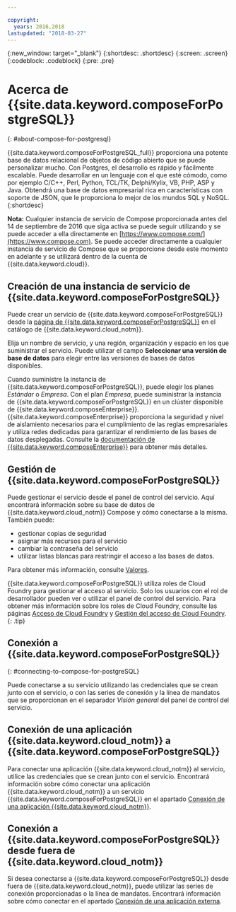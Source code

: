 ```yaml
---

copyright:
  years: 2016,2018
lastupdated: "2018-03-27"
---
```


{:new_window: target="_blank"}
{:shortdesc: .shortdesc}
{:screen: .screen}
{:codeblock: .codeblock}
{:pre: .pre}

# Acerca de {{site.data.keyword.composeForPostgreSQL}}
{: #about-compose-for-postgresql}

{{site.data.keyword.composeForPostgreSQL_full}} proporciona una potente base de datos relacional de objetos de código abierto que se puede personalizar mucho. Con Postgres, el desarrollo es rápido y fácilmente escalable. Puede desarrollar en un lenguaje con el que esté cómodo, como por ejemplo C/C++, Perl, Python, TCL/TK, Delphi/Kylix, VB, PHP, ASP y Java. Obtendrá una base de datos empresarial rica en características con soporte de JSON, que le proporciona lo mejor de los mundos SQL y NoSQL.
{:shortdesc}

**Nota:** Cualquier instancia de servicio de Compose proporcionada antes del 14 de septiembre de 2016 que siga activa se puede seguir utilizando y se puede acceder a ella directamente en [https://www.compose.com/](https://www.compose.com). Se puede acceder directamente a cualquier instancia de servicio de Compose que se proporcione desde este momento en adelante y se utilizará dentro de la cuenta de {{site.data.keyword.cloud}}.

## Creación de una instancia de servicio de {{site.data.keyword.composeForPostgreSQL}}

Puede crear un servicio de {{site.data.keyword.composeForPostgreSQL}} desde la [página de {{site.data.keyword.composeForPostgreSQL}}](https://console.{DomainName}/catalog/services/compose-for-postgresql/) en el catálogo de {{site.data.keyword.cloud_notm}}.

Elija un nombre de servicio, y una región, organización y espacio en los que suministrar el servicio. Puede utilizar el campo **Seleccionar una versión de base de datos** para elegir entre las versiones de bases de datos disponibles.

Cuando suministre la instancia de {{site.data.keyword.composeForPostgreSQL}}, puede elegir los planes *Estándar* o *Empresa*. Con el plan *Empresa*, puede suministrar la instancia de {{site.data.keyword.composeForPostgreSQL}} en un clúster disponible de {{site.data.keyword.composeEnterprise}}. {{site.data.keyword.composeEnterprise}} proporciona la seguridad y nivel de aislamiento necesarios para el cumplimiento de las reglas empresariales y utiliza redes dedicadas para garantizar el rendimiento de las bases de datos desplegadas. Consulte la [documentación de {{site.data.keyword.composeEnterprise}}](/docs/services/ComposeEnterprise/index.html) para obtener más detalles.

## Gestión de {{site.data.keyword.composeForPostgreSQL}}

Puede gestionar el servicio desde el panel de control del servicio. Aquí encontrará información sobre su base de datos de {{site.data.keyword.cloud_notm}} Compose y cómo conectarse a la misma. También puede:
- gestionar copias de seguridad
- asignar más recursos para el servicio
- cambiar la contraseña del servicio
- utilizar listas blancas para restringir el acceso a las bases de datos. 

Para obtener más información, consulte [Valores](./dashboard-settings.html).

{{site.data.keyword.composeForPostgreSQL}} utiliza roles de Cloud Foundry para gestionar el acceso al servicio. Solo los usuarios con el rol de desarrollador pueden ver o utilizar el panel de control del servicio. Para obtener más información sobre los roles de Cloud Foundry, consulte las páginas [Acceso de Cloud Foundry](https://console.bluemix.net/docs/iam/cfaccess.html#cfaccess) y [Gestión del acceso de Cloud Foundry](https://console.bluemix.net/docs/iam/mngcf.html#mngcf).
{: .tip}

## Conexión a {{site.data.keyword.composeForPostgreSQL}}
{: #connecting-to-compose-for-postgreSQL}

Puede conectarse a su servicio utilizando las credenciales que se crean junto con el servicio, o con las series de conexión y la línea de mandatos que se proporcionan en el separador *Visión general* del panel de control del servicio.

## Conexión de una aplicación {{site.data.keyword.cloud_notm}} a {{site.data.keyword.composeForPostgreSQL}}

Para conectar una aplicación {{site.data.keyword.cloud_notm}} al servicio, utilice las credenciales que se crean junto con el servicio. Encontrará información sobre cómo conectar una aplicación {{site.data.keyword.cloud_notm}} a un servicio {{site.data.keyword.composeForPostgreSQL}} en el apartado [Conexión de una aplicación {{site.data.keyword.cloud_notm}}](./connecting-bluemix-app.html).

## Conexión a {{site.data.keyword.composeForPostgreSQL}} desde fuera de {{site.data.keyword.cloud_notm}}

Si desea conectarse a {{site.data.keyword.composeForPostgreSQL}} desde fuera de {{site.data.keyword.cloud_notm}}, puede utilizar las series de conexión proporcionadas o la línea de mandatos. Encontrará información sobre cómo conectar en el apartado [Conexión de una aplicación externa](./connecting-external.html).
